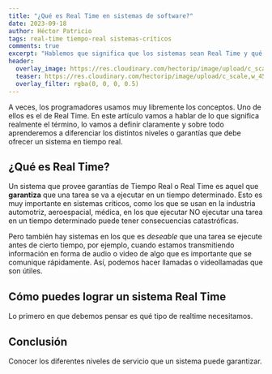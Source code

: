 ```yaml
---
title: "¿Qué es Real Time en sistemas de software?"
date: 2023-09-18
author: Héctor Patricio
tags: real-time tiempo-real sistemas-críticos
comments: true
excerpt: "Hablemos que significa que los sistemas sean Real Time y qué principios puedes seguir para lograr que tu sistema lo sea."
header:
  overlay_image: https://res.cloudinary.com/hectorip/image/upload/c_scale,w_1450/v1696829214/nathan-dumlao-LPRrEJU2GbQ-unsplash_cmhwgx.jpg
  teaser: https://res.cloudinary.com/hectorip/image/upload/c_scale,w_450/v1696829214/nathan-dumlao-LPRrEJU2GbQ-unsplash_cmhwgx.jpg
  overlay_filter: rgba(0, 0, 0, 0.5)
---
```


A veces, los programadores usamos muy libremente los conceptos. Uno de ellos es el de Real Time. En este artículo vamos a hablar de lo que significa realmente el término, lo vamos a definir claramente y sobre todo aprenderemos a diferenciar los distintos niveles o garantías que debe ofrecer un sistema en tiempo real.

## ¿Qué es Real Time?

Un sistema que provee garantías de Tiempo Real o Real Time es aquel que **garantiza** que una tarea se va a ejecutar en un tiempo determinado. Esto es muy importante en sistemas críticos, como los que se usan en la industria automotriz, aeroespacial, médica, en los que ejecutar NO ejecutar una tarea en un tiempo determinado puede tener consecuencias catastróficas.

Pero también hay sistemas en los que es _deseable_ que una tarea se ejecute antes de cierto tiempo, por ejemplo, cuando estamos transmitiendo información en forma de audio o video de algo que es importante que se comunique rápidamente. Así, podemos hacer llamadas o videollamadas que son útiles.

## Cómo puedes lograr un sistema Real Time

Lo primero en que debemos pensar es qué tipo de realtime necesitamos.
## Conclusión

Conocer los diferentes niveles de servicio que un sistema puede garantizar.
